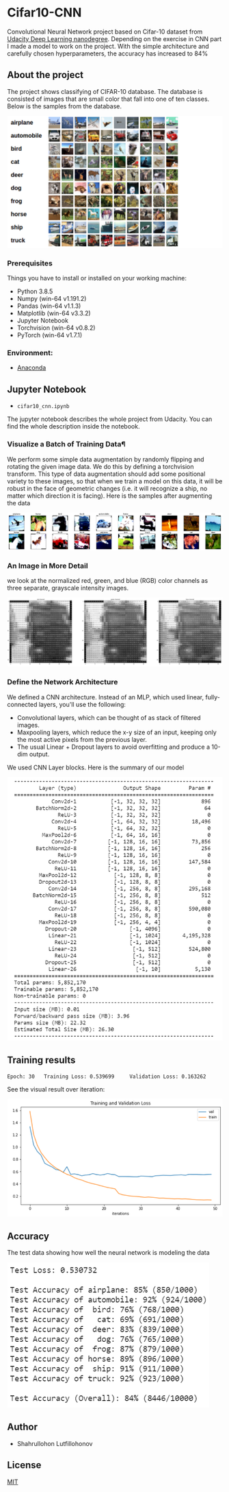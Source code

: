 # Cifar10-CNN

Convolutional Neural Network project based on Cifar-10 dataset from [Udacity Deep Learning nanodegree](https://www.udacity.com/course/deep-learning-nanodegree--nd101). 
Depending on the exercise in CNN part I made a model to work on the project. With the simple architecture and carefully chosen hyperparameters, the accuracy has increased to 84%

## About the project
The project shows classifying of CIFAR-10 database. The database is consisted of images that are small color that fall into one of ten classes. Below is the samples from the database.


<img src="https://github.com/Shahrullo/Cifar10-CNN/blob/main/notebook_ims/cifar_data.png">

### Prerequisites

Things you have to install or installed on your working machine:

* Python 3.8.5
* Numpy (win-64 v1.191.2)
* Pandas (win-64 v1.1.3)
* Matplotlib (win-64 v3.3.2)
* Jupyter Notebook
* Torchvision (win-64 v0.8.2)
* PyTorch (win-64 v1.7.1)

### Environment:

* [Anaconda](https://www.anaconda.com/)

## Jupyter Notebook

* `cifar10_cnn.ipynb`

The jupyter notebook describes the whole project from Udacity. You can find the whole description inside the notebook.

### Visualize a Batch of Training Data¶

We perform some simple data augmentation by randomly flipping and rotating the given image data. We do this by defining a torchvision transform.
This type of data augmentation should add some positional variety to these images, so that when we train a model on this data, it will be robust in the face of geometric changes (i.e. it will recognize a ship, no matter which direction it is facing).
Here is the samples after augmenting the data

<img src="https://github.com/Shahrullo/Cifar10-CNN/blob/main/notebook_ims/samples.PNG">

### An Image in More Detail

we look at the normalized red, green, and blue (RGB) color channels as three separate, grayscale intensity images.

<img src="https://github.com/Shahrullo/Cifar10-CNN/blob/main/notebook_ims/RGB.PNG">

### Define the Network Architecture

We defined a CNN architecture. Instead of an MLP, which used linear, fully-connected layers, you'll use the following:

* Convolutional layers, which can be thought of as stack of filtered images.
* Maxpooling layers, which reduce the x-y size of an input, keeping only the most active pixels from the previous layer.
* The usual Linear + Dropout layers to avoid overfitting and produce a 10-dim output.

We used CNN Layer blocks. Here is the summary of our model

<img src="https://github.com/Shahrullo/Cifar10-CNN/blob/main/notebook_ims/summary.PNG">

## Training results

```
Epoch: 30 	Training Loss: 0.539699 	Validation Loss: 0.163262
```
See the visual result over iteration:

<img src="https://github.com/Shahrullo/Cifar10-CNN/blob/main/notebook_ims/vall-traingraph.PNG">

## Accuracy

The test data showing how well the neural network is modeling the data

<img src="https://github.com/Shahrullo/Cifar10-CNN/blob/main/notebook_ims/accuracy.PNG">


## Author 

* Shahrullohon Lutfillohonov


## License
[MIT](https://choosealicense.com/licenses/mit/)
